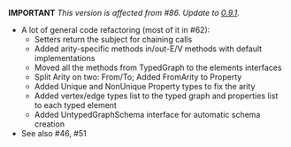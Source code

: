 **IMPORTANT** *This version is affected from #86. Update to [0.9.1](https://github.com/bio4j/angulillos/releases/tag/v0.9.1).*

* A lot of general code refactoring (most of it in #62):
    - Setters return the subject for chaining calls
    - Added arity-specific methods in/out-E/V methods with default implementations
    - Moved all the methods from TypedGraph to the elements interfaces
    - Split Arity on two: From/To; Added FromArity to Property
    - Added Unique and NonUnique Property types to fix the arity
    - Added vertex/edge types list to the typed graph and properties list to each typed element
    - Added UntypedGraphSchema interface for automatic schema creation
* See also #46, #51
